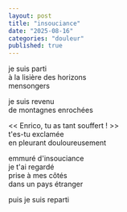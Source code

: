 ```yaml
---
layout: post
title: "insouciance"
date: "2025-08-16"
categories: "douleur"
published: true
---
```


je suis parti  
à la lisière des horizons  
mensongers  

je suis revenu  
de montagnes enrochées  

<< Enrico, tu as tant souffert ! >>  
t'es-tu exclamée  
en pleurant douloureusement  

emmuré d'insouciance  
je t'ai regardé  
prise à mes côtés  
dans un pays étranger  

puis je suis reparti  
